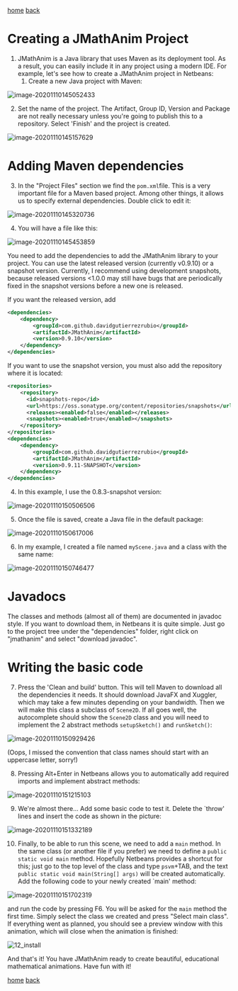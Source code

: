 [home](https://davidgutierrezrubio.github.io/jmathanim/) [back](../index.html)

# Creating a JMathAnim Project

1) JMathAnim is a Java library that uses Maven as its deployment tool. As a result, you can easily include it in any project using a modern IDE. For example, let's see how to create a JMathAnim project in Netbeans:
   1. Create a new Java project with Maven:

![image-20201110145052433](01_Install.png)

2) Set the name of the project. The Artifact, Group ID, Version and Package are not really necessary unless you're going to publish this to a repository. Select 'Finish' and the project is created.

![image-20201110145157629](02_Install.png)


# Adding Maven dependencies
3) In the "Project Files" section we find the `pom.xml`file. This is a very important file for a Maven based project. Among other things, it allows us to specify external dependencies. Double click to edit it:

![image-20201110145320736](03_Install.png)

4) You will have a file like this:

![image-20201110145453859](04_Install.png)

You need to add the dependencies to add the JMathAnim library to your project. You can use the latest released version (currently v0.9.10) or a snapshot version. Currently, I recommend using development snapshots, because released versions <1.0.0 may still have bugs that are periodically fixed in the snapshot versions before a new one is released.

If you want the released version, add

```xml
<dependencies>
    <dependency>
        <groupId>com.github.davidgutierrezrubio</groupId>
        <artifactId>JMathAnim</artifactId>
        <version>0.9.10</version>
    </dependency>
</dependencies>
```

If you want to use the snapshot version, you must also add the repository where it is located:

```xml
<repositories>
    <repository>
      <id>snapshots-repo</id>
      <url>https://oss.sonatype.org/content/repositories/snapshots</url>
      <releases><enabled>false</enabled></releases>
      <snapshots><enabled>true</enabled></snapshots>
    </repository>
</repositories>
<dependencies>
    <dependency>
        <groupId>com.github.davidgutierrezrubio</groupId>
        <artifactId>JMathAnim</artifactId>
        <version>0.9.11-SNAPSHOT</version>
    </dependency>
</dependencies>
```

4) In this example, I use the 0.8.3-snapshot version:

![image-20201110150506506](05_Install.png)

5) Once the file is saved, create a Java file in the default package:

![image-20201110150617006](06_install.png)

6) In my example, I created a file named `myScene.java` and a class with the same name:

![image-20201110150746477](07_install.png)

# Javadocs

The classes and methods (almost all of them) are documented in javadoc style. If you want to download them, in Netbeans it is quite simple. Just go to the project tree under the "dependencies" folder, right click on "jmathanim" and select "download javadoc".

# Writing the basic code
7) Press the 'Clean and build' button. This will tell Maven to download all the dependencies it needs. It should download JavaFX and Xuggler, which may take a few minutes depending on your bandwidth. Then we will make this class a subclass of `Scene2D`. If all goes well, the autocomplete should show the `Scene2D` class and you will need to implement the 2 abstract methods `setupSketch()` and `runSketch()`:

![image-20201110150929426](08_install.png)

(Oops, I missed the convention that class names should start with an uppercase letter, sorry!)

8) Pressing Alt+Enter in Netbeans allows you to automatically add required imports and implement abstract methods:

![image-20201110151215103](09_install.png)

9) We're almost there... Add some basic code to test it. Delete the `throw' lines and insert the code as shown in the picture:

![image-20201110151332189](10_install.png)

10) Finally, to be able to run this scene, we need to add a `main` method. In the same class (or another file if you prefer) we need to define a `public static void main` method. Hopefully Netbeans provides a shortcut for this; just go to the top level of the class and type `psvm`+TAB, and the text `public static void main(String[] args)` will be created automatically. Add the following code to your newly created `main' method:



![image-20201110151702319](11_install.png)

and run the code by pressing F6. You will be asked for the `main` method the first time. Simply select the class we created and press "Select main class". If everything went as planned, you should see a preview window with this animation, which will close when the animation is finished:

![12_install](12_install.gif)

And that's it! You have JMathAnim ready to create beautiful, educational mathematical animations. Have fun with it!

[home](https://davidgutierrezrubio.github.io/jmathanim/) [back](../index.html)